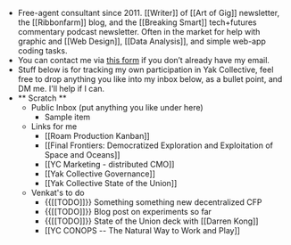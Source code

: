 - Free-agent consultant since 2011. [[Writer]] of [[Art of Gig]] newsletter, the [[Ribbonfarm]] blog, and the [[Breaking Smart]] tech+futures commentary podcast newsletter. Often in the market for help with graphic and [[Web Design]], [[Data Analysis]], and simple web-app coding tasks.
- You can contact me via [this form](https://www.ribbonfarm.com/contact/) if you don’t already have my email.
- Stuff below is for tracking my own participation in Yak Collective, feel free to drop anything you like into my inbox below, as a bullet point, and DM me. I'll help if I can.
- ** Scratch **
    - Public Inbox (put anything you like under here)
        - Sample item
    - Links for me
        - [[Roam Production Kanban]]
        - [[Final Frontiers: Democratized Exploration and Exploitation of Space and Oceans]]
        - [[YC Marketing - distributed CMO]]
        - [[Yak Collective Governance]]
        - [[Yak Collective State of the Union]]
    - Venkat's to do
        - {{[[TODO]]}} Something something new decentralized CFP
        - {{[[TODO]]}} Blog post on experiments so far
        - {{[[TODO]]}} State of the Union deck with [[Darren Kong]]
        - [[YC CONOPS -- The Natural Way to Work and Play]]
